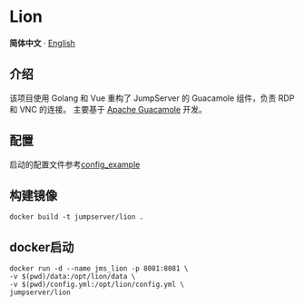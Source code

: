 # Lion 

**简体中文** · [English](./README.md)

## 介绍

该项目使用 Golang 和 Vue 重构了 JumpServer 的 Guacamole 组件，负责 RDP 和 VNC 的连接。 主要基于 [Apache Guacamole](http://guacamole.apache.org/)
开发。

## 配置

启动的配置文件参考[config_example](config_example.yml)

## 构建镜像

```shell
docker build -t jumpserver/lion .
```

## docker启动

```shell
docker run -d --name jms_lion -p 8081:8081 \
-v $(pwd)/data:/opt/lion/data \
-v $(pwd)/config.yml:/opt/lion/config.yml \
jumpserver/lion
```